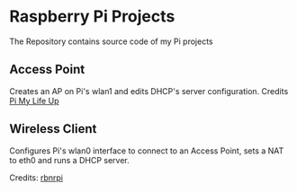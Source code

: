 # Raspberry Pi Projects
The Repository contains source code of my Pi projects

## Access Point
Creates an AP on Pi's wlan1 and edits DHCP's server configuration.
Credits [Pi My Life Up](https://pimylifeup.com/raspberry-pi-wireless-access-point/amp/?__twitter_impression=true)

## Wireless Client
Configures Pi's wlan0 interface to connect to an Access Point, sets a NAT to eth0 and runs a DHCP server.

Credits: [rbnrpi](https://rbnrpi.wordpress.com/project-list/wifi-to-ethernet-adapter-for-an-ethernet-ready-tv-new-version)
